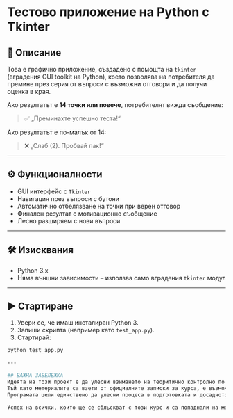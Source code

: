 # Тестово приложение на Python с Tkinter

## 🧠 Описание

Това е графично приложение, създадено с помощта на `tkinter` (вградения GUI toolkit на Python), което позволява на потребителя да премине през серия от въпроси с възможни отговори и да получи оценка в края.

Ако резултатът е **14 точки или повече**, потребителят вижда съобщение:
> ✅ „Преминахте успешно теста!“

Ако резултатът е по-малък от 14:
> ❌ „Слаб (2). Пробвай пак!“

---

## ⚙️ Функционалности

- GUI интерфейс с `Tkinter`
- Навигация през въпроси с бутони
- Автоматично отбелязване на точки при верен отговор
- Финален резултат с мотивационно съобщение
- Лесно разширяем с нови въпроси

---

## 🛠️ Изисквания

- Python 3.x  
- Няма външни зависимости – използва само вградения `tkinter` модул

---

## ▶️ Стартиране

1. Увери се, че имаш инсталиран Python 3.
2. Запиши скрипта (например като `test_app.py`).
3. Стартирай:

```bash
python test_app.py

---

## ВАЖНА ЗАБЕЛЕЖКА
Идеята на този проект е да улесни взимането на теоритично контролно по Висша Алгебра във ФМИ, а също и да упражня знаничта си в Python. Използвани са официални материали от курса за съставянето на въпросите. В случай, че забележите неточности, може да отбележите като коментар.
Тъй като метериалите са взети от официалните записки за курса, е възможно да са доста идентични със самия изпит, но в такъв слчай, ще е съвпадение.
Програмата цели единствено да улесни процеса в подготовката и досадното учене на теорията, не да изнася изпитни материали.

Успех на всички, които ще се сблъскват с този курс и са попаднали на моето приложение. Надявам се да ви помогне да научите езика на висшата алгебра с всички дефиниции и доказателства, така, както писането му и тестването му, помогнаха на мен. 
